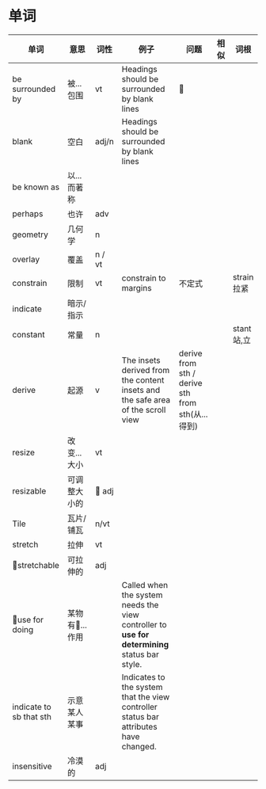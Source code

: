 # 单词

 单词 | 意思 | 词性 | 例子 | 问题 | 相似 | 词根
 ---- | ---- | --- | --- | --- | --- |--- |
 be surrounded by | 被...包围 | vt |Headings should be surrounded by blank lines | 
 blank | 空白 | adj/n | Headings should be surrounded by blank lines
 be known as | 以...而著称
 perhaps | 也许 | adv
 geometry | 几何学 | n
 overlay | 覆盖 | n / vt
 constrain | 限制 | vt | constrain to margins | 不定式 | | strain 拉紧  |
 indicate | 暗示/指示 | |
 constant | 常量 | n | | | | stant 站,立 |
 derive | 起源 | v | The insets derived from the content insets and the safe area of the scroll view | derive from sth / derive sth from sth(从...得到)
 resize| 改变...大小 | vt |||||
 resizable| 可调整大小的 | adj  |||||
 Tile |瓦片/铺瓦|n/vt|||||
 stretch | 拉伸 | vt |||
 stretchable | 可拉伸的 | adj ||
 use for doing | 某物有...作用 ||Called when the system needs the view controller to **use for determining** status bar style.|||
 indicate to sb that sth | 示意某人某事 ||Indicates to the system that the view controller status bar attributes have changed.|||
 insensitive | 冷漠的 | adj